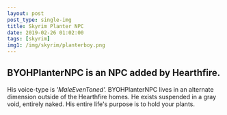 ```yaml
---
layout: post
post_type: single-img
title: Skyrim Planter NPC
date: 2019-02-26 01:02:00
tags: [skyrim]
img1: /img/skyrim/planterboy.png
---
```

## BYOHPlanterNPC is an NPC added by Hearthfire.

His voice-type is *'MaleEvenToned'.* BYOHPlanterNPC lives in an alternate dimension outside of the Hearthfire homes. He exists suspended in a gray void, entirely naked. His entire life's purpose is to hold your plants.
